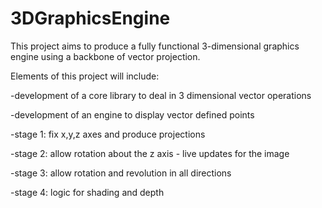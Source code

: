 # 3DGraphicsEngine
This project aims to produce a fully functional 3-dimensional graphics engine using a backbone of vector projection.

Elements of this project will include:

-development of a core library to deal in 3 dimensional vector operations

-development of an engine to display vector defined points

  -stage 1: fix x,y,z axes and produce projections

  -stage 2: allow rotation about the z axis - live updates for the image

  -stage 3: allow rotation and revolution in all directions

  -stage 4: logic for shading and depth
  
